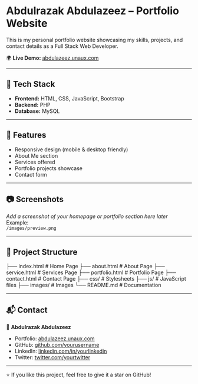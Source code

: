 # Abdulrazak Abdulazeez – Portfolio Website

This is my personal portfolio website showcasing my skills, projects, and contact details as a Full Stack Web Developer.

🌍 **Live Demo:** [abdulazeez.unaux.com](https://abdulazeez.unaux.com)

---

## 🚀 Tech Stack

- **Frontend:** HTML, CSS, JavaScript, Bootstrap
- **Backend:** PHP
- **Database:** MySQL

---

## 📌 Features

- Responsive design (mobile & desktop friendly)
- About Me section
- Services offered
- Portfolio projects showcase
- Contact form

---

## 📷 Screenshots

_Add a screenshot of your homepage or portfolio section here later_  
Example:  
`/images/preview.png`

---

## 📂 Project Structure

├── index.html # Home Page
├── about.html # About Page
├── service.html # Services Page
├── portfolio.html # Portfolio Page
├── contact.html # Contact Page
├── css/ # Stylesheets
├── js/ # JavaScript files
├── images/ # Images
└── README.md # Documentation

---

## 📬 Contact

👤 **Abdulrazak Abdulazeez**

- Portfolio: [abdulazeez.unaux.com](https://abdulazeez.unaux.com)
- GitHub: [github.com/yourusername](https://github.com/yourusername)
- LinkedIn: [linkedin.com/in/yourlinkedin](https://linkedin.com/in/yourlinkedin)
- Twitter: [twitter.com/yourtwitter](https://twitter.com/yourtwitter)

---

⭐ If you like this project, feel free to give it a star on GitHub!
